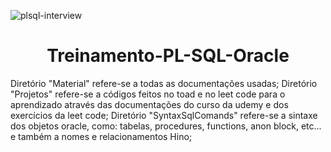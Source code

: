![plsql-interview](https://user-images.githubusercontent.com/69609519/218458562-3815e13b-1a94-41b9-9ac2-024390dc6f4d.jpg)
<h1 align = center> Treinamento-PL-SQL-Oracle </h1>
Diretório "Material" refere-se a todas as documentações usadas;
Diretório "Projetos" refere-se a códigos feitos no toad e no leet code para o aprendizado através das documentações do curso da udemy 
e dos exercícios da leet code;
Diretório "SyntaxSqlComands" refere-se a sintaxe dos objetos oracle, como: tabelas, procedures, functions, anon block, etc... 
e também a nomes e relacionamentos Hino;
